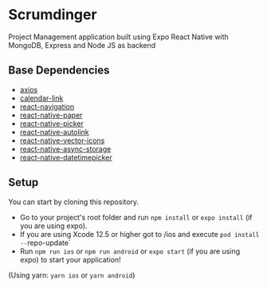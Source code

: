 # Scrumdinger
Project Management application built using Expo React Native with MongoDB, Express and Node JS as backend

## Base Dependencies
- [axios](https://axios-http.com/docs/intro)
- [calendar-link](https://github.com/AnandChowdhary/calendar-link)
- [react-navigation](https://reactnavigation.org/)
- [react-native-paper](https://reactnativepaper.com/)
- [react-native-picker](https://www.npmjs.com/package/@react-native-picker/picker)
- [react-native-autolink](https://github.com/joshswan/react-native-autolink)
- [react-native-vector-icons](https://github.com/oblador/react-native-vector-icons)
- [react-native-async-storage](https://react-native-async-storage.github.io/async-storage/docs/usage/)
- [react-native-datetimepicker](https://github.com/react-native-datetimepicker/datetimepicker)


## Setup

You can start by cloning this repository.

- Go to your project's root folder and run `npm install` or `expo install` (if you are using expo).
- If you are using Xcode 12.5 or higher got to /ios and execute `pod install --`repo-update`
- Run `npm run ios` or `npm run android` or `expo start` (if you are using expo) to start your application!

(Using yarn: `yarn ios` or `yarn android`)
